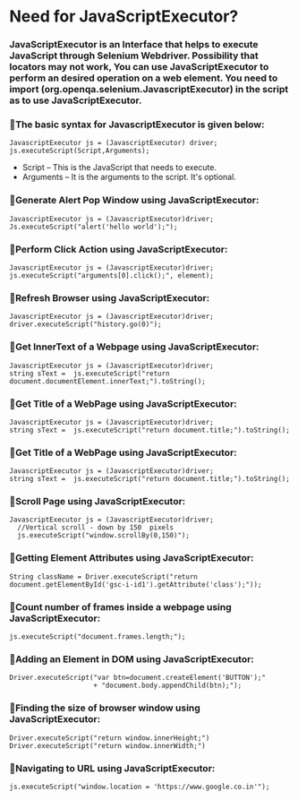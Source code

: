 # Need for JavaScriptExecutor? 

### JavaScriptExecutor is an Interface that helps to execute JavaScript through Selenium Webdriver. Possibility that locators may not work, You can use JavaScriptExecutor to perform an desired operation on a web element. You need to import (org.openqa.selenium.JavascriptExecutor) in the script as to use JavaScriptExecutor. 
### :dart:The basic syntax for JavascriptExecutor is given below: <br> 
```
JavascriptExecutor js = (JavascriptExecutor) driver;  
js.executeScript(Script,Arguments);
```
* Script – This is the JavaScript that needs to execute.
* Arguments – It is the arguments to the script. It's optional.
### :dart:Generate Alert Pop Window using JavaScriptExecutor: 
```
JavascriptExecutor js = (JavascriptExecutor)driver;
Js.executeScript("alert('hello world');");
```
### :dart:Perform Click Action using JavaScriptExecutor: 
```
JavascriptExecutor js = (JavascriptExecutor)driver;
js.executeScript("arguments[0].click();", element);
```
### :dart:Refresh Browser using JavaScriptExecutor: 
```
JavascriptExecutor js = (JavascriptExecutor)driver;
driver.executeScript("history.go(0)");
```
### :dart:Get InnerText of a Webpage using JavaScriptExecutor: 
```
JavascriptExecutor js = (JavascriptExecutor)driver;
string sText =  js.executeScript("return document.documentElement.innerText;").toString();
```
### :dart:Get Title of a WebPage using JavaScriptExecutor: 
```
JavascriptExecutor js = (JavascriptExecutor)driver;
string sText =  js.executeScript("return document.title;").toString();
```
### :dart:Get Title of a WebPage using JavaScriptExecutor: 
```
JavascriptExecutor js = (JavascriptExecutor)driver;
string sText =  js.executeScript("return document.title;").toString();
```
### :dart:Scroll Page using JavaScriptExecutor: 
```
JavascriptExecutor js = (JavascriptExecutor)driver;
  //Vertical scroll - down by 150  pixels
  js.executeScript("window.scrollBy(0,150)");
```
### :dart:Getting Element Attributes using JavaScriptExecutor: 
```
String className = Driver.executeScript("return document.getElementById('gsc-i-id1').getAttribute('class');"));
```
### :dart:Count number of frames inside a webpage using JavaScriptExecutor: 
```
js.executeScript("document.frames.length;");
```
### :dart:Adding an Element in DOM using JavaScriptExecutor: 
```
Driver.executeScript("var btn=document.createElement('BUTTON');"
                     + "document.body.appendChild(btn);");
```
### :dart:Finding the size of browser window using JavaScriptExecutor: 
```
Driver.executeScript("return window.innerHeight;")
Driver.executeScript("return window.innerWidth;")
```
### :dart:Navigating to URL using JavaScriptExecutor: 
```
js.executeScript("window.location = 'https://www.google.co.in'");
```



